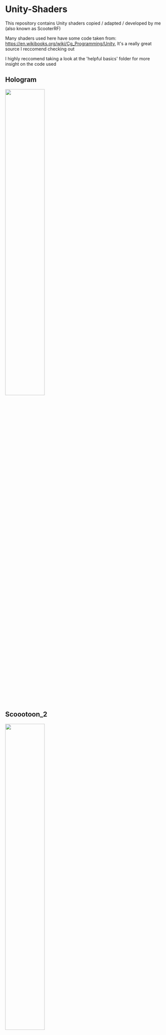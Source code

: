 # Unity-Shaders
This repository contains Unity shaders copied / adapted / developed by me (also known as ScooterRF)

Many shaders used here have some code taken from: https://en.wikibooks.org/wiki/Cg_Programming/Unity,
It's a really great source I reccomend checking out

I highly reccomend taking a look at the 'helpful basics' folder for more insight on the code used

## Hologram
<img src="https://github.com/liminal-bear/Unity-Shaders/blob/master/previewImages/Avatar27Holo.PNG" width=50% height=50%>

## Scoootoon_2
<img src="https://github.com/liminal-bear/Unity-Shaders/blob/master/previewImages/Avatar27Toon.png" width=50% height=50%>

## CubeMapping
<img src="https://github.com/liminal-bear/Unity-Shaders/blob/master/previewImages/CubeMap.PNG" width=50% height=50%>

## gaussianBlur
<img src="https://github.com/liminal-bear/Unity-Shaders/blob/master/previewImages/Gaussian.PNG" width=50% height=50%>

## HemispherLigtng
(pardon the misspelling)

<img src="https://github.com/liminal-bear/Unity-Shaders/blob/master/previewImages/HemisphereLighting.PNG" width=50% height=50%>

## matcap
<img src="https://github.com/liminal-bear/Unity-Shaders/blob/master/Sample%20Matcap.jpg" width=10% height=10%>
<img src="https://github.com/liminal-bear/Unity-Shaders/blob/master/previewImages/Matcap.PNG" width=50% height=50%>

## ParticleCustom 1
(specifically, the fire part)

<img src="https://github.com/liminal-bear/Unity-Shaders/blob/master/previewImages/Particle.PNG" width=50% height=50%>

## Quantize Colors
<img src="https://github.com/liminal-bear/Unity-Shaders/blob/master/previewImages/QuantColor.PNG" width=50% height=50%>

## quantVert
<img src="https://github.com/liminal-bear/Unity-Shaders/blob/master/previewImages/QuantPos.PNG" width=50% height=50%>


## parallax
<img src="https://github.com/liminal-bear/Unity-Shaders/blob/master/previewImages/parallax.PNG" width=50% height=50%>

## refractFromImage
<img src="https://github.com/liminal-bear/Unity-Shaders/blob/master/previewImages/refractImage.PNG" width=50% height=50%>

## trippy
(the effect only appears in VRChat)

<img src="https://github.com/liminal-bear/Unity-Shaders/blob/master/previewImages/trippy.jpg" width=50% height=50%>

## vertexDisp
<img src="https://github.com/liminal-bear/Unity-Shaders/blob/master/previewImages/vertexDisp.PNG" width=50% height=50%>

## crtFull
<img src="https://github.com/liminal-bear/Unity-Shaders/blob/master/previewImages/crt.PNG" width=40% height=40%>

## grass
<img src="https://github.com/liminal-bear/Unity-Shaders/blob/master/previewImages/grass.PNG" width=50% height=50%>

## fakeInterior
<img src="https://github.com/liminal-bear/Unity-Shaders/blob/master/previewImages/FakeInterior.PNG" width=30% height=30%>

## screenspace
<img src="https://github.com/liminal-bear/Unity-Shaders/blob/master/previewImages/Avatar27Saul.PNG" width=50% height=50%>

## starVoid
<img src= "https://github.com/liminal-bear/Unity-Shaders/blob/master/previewImages/Avatar27Void.PNG" width=50% height=50%>
